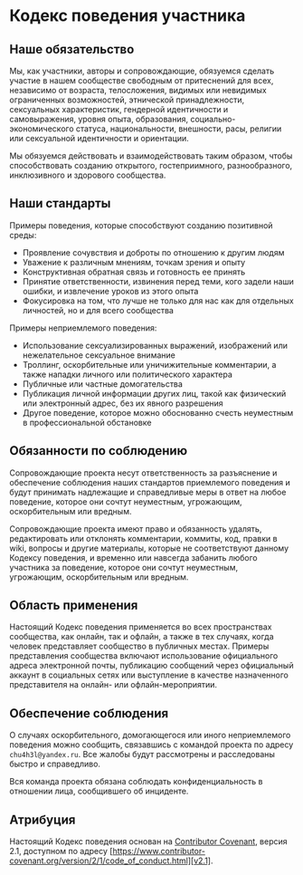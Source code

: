 # Кодекс поведения участника

## Наше обязательство

Мы, как участники, авторы и сопровождающие, обязуемся сделать участие в нашем сообществе свободным от притеснений для
всех, независимо от возраста, телосложения, видимых или невидимых ограниченных возможностей, этнической принадлежности,
сексуальных характеристик, гендерной идентичности и самовыражения, уровня опыта, образования, социально-экономического
статуса, национальности, внешности, расы, религии или сексуальной идентичности и ориентации.

Мы обязуемся действовать и взаимодействовать таким образом, чтобы способствовать созданию открытого, гостеприимного,
разнообразного, инклюзивного и здорового сообщества.

## Наши стандарты

Примеры поведения, которые способствуют созданию позитивной среды:

* Проявление сочувствия и доброты по отношению к другим людям
* Уважение к различным мнениям, точкам зрения и опыту
* Конструктивная обратная связь и готовность ее принять
* Принятие ответственности, извинения перед теми, кого задели наши ошибки, и извлечение уроков из этого опыта
* Фокусировка на том, что лучше не только для нас как для отдельных личностей, но и для всего сообщества

Примеры неприемлемого поведения:

* Использование сексуализированных выражений, изображений или нежелательное сексуальное внимание
* Троллинг, оскорбительные или уничижительные комментарии, а также нападки личного или политического характера
* Публичные или частные домогательства
* Публикация личной информации других лиц, такой как физический или электронный адрес, без их явного разрешения
* Другое поведение, которое можно обоснованно счесть неуместным в профессиональной обстановке

## Обязанности по соблюдению

Сопровождающие проекта несут ответственность за разъяснение и обеспечение соблюдения наших стандартов приемлемого
поведения и будут принимать надлежащие и справедливые меры в ответ на любое поведение, которое они сочтут неуместным,
угрожающим, оскорбительным или вредным.

Сопровождающие проекта имеют право и обязанность удалять, редактировать или отклонять комментарии, коммиты, код, правки
в wiki, вопросы и другие материалы, которые не соответствуют данному Кодексу поведения, и временно или навсегда забанить
любого участника за поведение, которое они сочтут неуместным, угрожающим, оскорбительным или вредным.

## Область применения

Настоящий Кодекс поведения применяется во всех пространствах сообщества, как онлайн, так и офлайн, а также в тех
случаях, когда человек представляет сообщество в публичных местах. Примеры представления сообщества включают
использование официального адреса электронной почты, публикацию сообщений через официальный аккаунт в социальных сетях
или выступление в качестве назначенного представителя на онлайн- или офлайн-мероприятии.

## Обеспечение соблюдения

О случаях оскорбительного, домогающегося или иного неприемлемого поведения можно сообщить, связавшись с командой проекта
по адресу `chu4h3l@yandex.ru`. Все жалобы будут рассмотрены и расследованы быстро и справедливо.

Вся команда проекта обязана соблюдать конфиденциальность в отношении лица, сообщившего об инциденте.

## Атрибуция

Настоящий Кодекс поведения основан на [Contributor Covenant][homepage], версия 2.1,
доступном по адресу [https://www.contributor-covenant.org/version/2/1/code_of_conduct.html][v2.1].

[homepage]: https://www.contributor-covenant.org

[v2.1]: https://www.contributor-covenant.org/version/2/1/code_of_conduct.html
